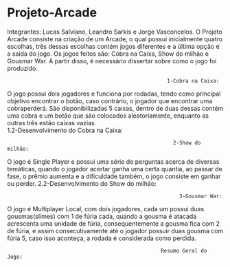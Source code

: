 # Projeto-Arcade
Integrantes: Lucas Salviano, Leandro Sarkis e Jorge Vasconcelos.
O Projeto Arcade consiste na criação de um Arcade, o qual possui inicialmente quatro escolhas, três dessas escolhas contém jogos diferentes e a última opção é a saída do jogo. Os jogos feitos são: Cobra na Caixa, Show do milhão e Gousmar War. A partir disso, é necessário dissertar sobre como o jogo foi produzido.

                                                        1-Cobra na Caixa:
O jogo possui dois jogadores e funciona por rodadas, tendo como principal objetivo encontrar o botão, caso contrário, o jogador que encontrar uma cobraperderá. São disponibilizadas 5 caixas, dentro de duas dessas  contém uma cobra e um botão que são colocados aleatoriamente, enquanto as outras três estão caixas vazias.  
1.2-Desenvolvimento do Cobra na Caixa:

                                                          2-Show do milhão: 
O jogo é Single Player e possui uma série de perguntas acerca de diversas temáticas, quando o jogador acertar ganha uma certa quantia, ao passar de fase, o prêmio aumenta e a dificuldade também, o jogo consiste em ganhar ou perder.
2.2-Desenvolvimento do Show do milhão:

                                                            3-Gousmar War:
O jogo é Multiplayer Local, com dois jogadores, cada um possui duas gousmas(slimes) com 1 de fúria cada, quando a gousma é atacada acrescenta uma unidade de fúria, consequentemente a gousma fica com 2 de fúria, e assim consecutivamente até o jogador possuir duas gousma com fúria 5, caso isso aconteça, a rodada é considerada como perdida.

                                                      Resumo Geral do Jogo:

